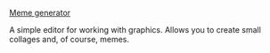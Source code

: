 [Meme generator](https://eugene-oceanov.github.io/wb-l2-meme-generator/)

A simple editor for working with graphics. Allows you to create small collages and, of course, memes.
